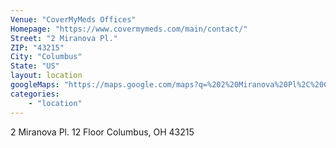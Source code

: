 ```yaml
---
Venue: "CoverMyMeds Offices"
Homepage: "https://www.covermymeds.com/main/contact/"	
Street: "2 Miranova Pl."
ZIP: "43215"
City: "Columbus"
State: "US"
layout: location
googleMaps: "https://maps.google.com/maps?q=%202%20Miranova%20Pl%2C%20Columbus%2C%20OH%2043215&t=&z=14&ie=UTF8&iwloc=&output=embed"
categories: 
    - "location"
---
```

2 Miranova Pl.
12 Floor
Columbus, OH 43215
